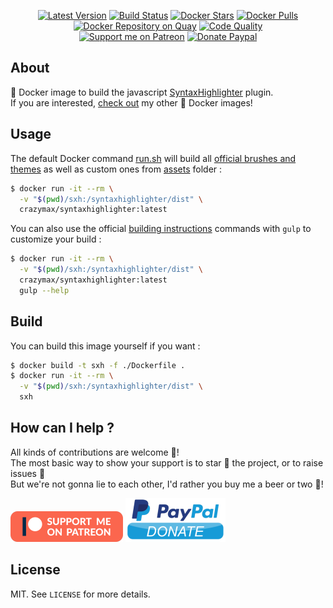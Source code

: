 <p align="center">
  <a href="https://hub.docker.com/r/crazymax/syntaxhighlighter/"><img src="https://img.shields.io/badge/dynamic/json.svg?label=version&query=$.results[1].name&url=https://hub.docker.com/v2/repositories/crazymax/syntaxhighlighter/tags&style=flat-square" alt="Latest Version"></a>
  <a href="https://travis-ci.com/crazy-max/docker-syntaxhighlighter"><img src="https://img.shields.io/travis/com/crazy-max/docker-syntaxhighlighter/master.svg?style=flat-square" alt="Build Status"></a>
  <a href="https://hub.docker.com/r/crazymax/syntaxhighlighter/"><img src="https://img.shields.io/docker/stars/crazymax/syntaxhighlighter.svg?style=flat-square" alt="Docker Stars"></a>
  <a href="https://hub.docker.com/r/crazymax/syntaxhighlighter/"><img src="https://img.shields.io/docker/pulls/crazymax/syntaxhighlighter.svg?style=flat-square" alt="Docker Pulls"></a>
  <a href="https://quay.io/repository/crazymax/syntaxhighlighter"><img src="https://quay.io/repository/crazymax/syntaxhighlighter/status?style=flat-square" alt="Docker Repository on Quay"></a>
  <a href="https://www.codacy.com/app/crazy-max/docker-syntaxhighlighter"><img src="https://img.shields.io/codacy/grade/922cb1922a4e408bbf20235d44865c74.svg?style=flat-square" alt="Code Quality"></a>
  <br /><a href="https://www.patreon.com/crazymax"><img src="https://img.shields.io/badge/donate-patreon-fb664e.svg?style=flat-square" alt="Support me on Patreon"></a>
  <a href="https://www.paypal.com/cgi-bin/webscr?cmd=_s-xclick&hosted_button_id=T7JD54F4HVCNY"><img src="https://img.shields.io/badge/donate-paypal-7057ff.svg?style=flat-square" alt="Donate Paypal"></a>
</p>

## About

🐳 Docker image to build the javascript [SyntaxHighlighter](https://github.com/syntaxhighlighter/syntaxhighlighter) plugin.<br />
If you are interested, [check out](https://hub.docker.com/r/crazymax/) my other 🐳 Docker images!

## Usage

The default Docker command [run.sh](run.sh) will build all [official brushes and themes](https://github.com/syntaxhighlighter/syntaxhighlighter/wiki/Brushes-and-Themes) as well as custom ones from [assets](assets) folder :

```bash
$ docker run -it --rm \
  -v "$(pwd)/sxh:/syntaxhighlighter/dist" \
  crazymax/syntaxhighlighter:latest
```

You can also use the official [building instructions](https://github.com/syntaxhighlighter/syntaxhighlighter/wiki/Building) commands with `gulp` to customize your build :

```bash
$ docker run -it --rm \
  -v "$(pwd)/sxh:/syntaxhighlighter/dist" \
  crazymax/syntaxhighlighter:latest
  gulp --help
```

## Build

You can build this image yourself if you want :

```bash
$ docker build -t sxh -f ./Dockerfile .
$ docker run -it --rm \
  -v "$(pwd)/sxh:/syntaxhighlighter/dist" \
  sxh
```

## How can I help ?

All kinds of contributions are welcome :raised_hands:!<br />
The most basic way to show your support is to star :star2: the project, or to raise issues :speech_balloon:<br />
But we're not gonna lie to each other, I'd rather you buy me a beer or two :beers:!

[![Support me on Patreon](.res/patreon.png)](https://www.patreon.com/crazymax) 
[![Paypal](.res/paypal.png)](https://www.paypal.com/cgi-bin/webscr?cmd=_s-xclick&hosted_button_id=T7JD54F4HVCNY)

## License

MIT. See `LICENSE` for more details.
